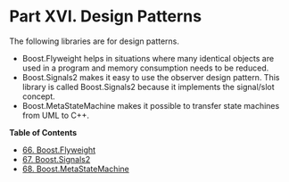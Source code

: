 # Part XVI. Design Patterns

The following libraries are for design patterns.

* Boost.Flyweight helps in situations where many identical objects are used in a program and memory consumption needs to be reduced.
* Boost.Signals2 makes it easy to use the observer design pattern. This library is called Boost.Signals2 because it implements the signal/slot concept.
* Boost.MetaStateMachine makes it possible to transfer state machines from UML to C++.

**Table of Contents**
* [66. Boost.Flyweight](boost.flyweight.md)
* [67. Boost.Signals2](boost.signals2.md)
* [68. Boost.MetaStateMachine](boost.msm.md)
